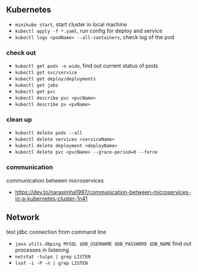## Kubernetes
- `minikube start`, start cluster in local machine
- `kubectl apply -f *.yaml`, run config for deploy and service
- `kubectl logs <podName> --all-containers`, check log of the pod

### check out
- `kubectl get pods -o wide`, find out current status of pods
- `kubectl get svc/service`
- `kubectl get deploy/deployments`
- `kubectl get jobs`
- `kubectl get pvc`
- `kubectl describe pvc <pvcName>`
- `kubectl describe pv <pvName>`

### clean up
- `kubectl delete pods --all`
- `kubectl delete services <serviceName>`
- `kubectl delete deployment <deployName>`
- `kubectl delete pvc <pvcName> --grace-period=0 --force`

### communication
communication between microservices
- https://dev.to/narasimha1997/communication-between-microservices-in-a-kubernetes-cluster-1n41

## Network
test jdbc connection from command line
- `java utils.dbping MYSQL $DB_USERNAME $DB_PASSWORD $DB_NAME`
find out processes in listening
- `netstat -tulpn | grep LISTEN`
- `lsof -i -P -n | grep LISTEN`
